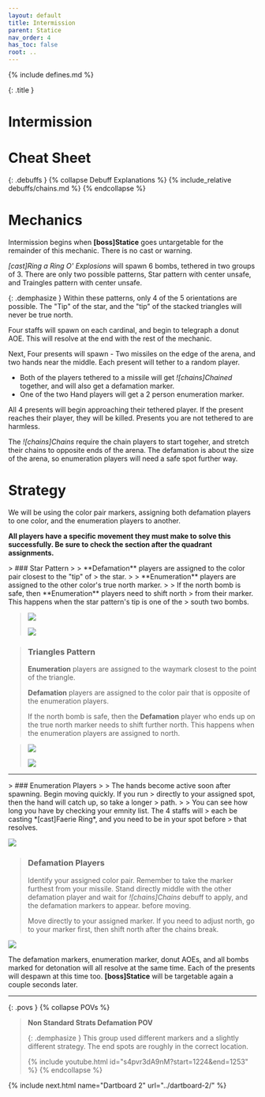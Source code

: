 ```yaml
---
layout: default
title: Intermission
parent: Statice
nav_order: 4
has_toc: false
root: ..
---
```


{% include defines.md %}

{: .title }
# Intermission

# Cheat Sheet

{: .debuffs }
{% collapse Debuff Explanations %}
{% include_relative debuffs/chains.md %}
{% endcollapse %}

# Mechanics

Intermission begins when **[boss]Statice** goes untargetable for the remainder
of this mechanic. There is no cast or warning.

*[cast]Ring a Ring O' Explosions* will spawn 6 bombs, tethered in two groups of 3.
There are only two possible patterns, Star pattern with center unsafe, and
Traingles pattern with center unsafe.

{: .demphasize }
Within these patterns, only 4 of the 5 orientations are possible. The "Tip" of
the star, and the "tip" of the stacked triangles will never be true north.

Four staffs will spawn on each cardinal, and begin to telegraph a donut AOE.
This will resolve at the end with the rest of the mechanic.

Next, Four presents will spawn - Two missiles on the edge of the arena, and two
hands near the middle. Each present will tether to a random player.

* Both of the players tethered to a missile will get *![chains]Chained* together,
  and will also get a defamation marker.
* One of the two Hand players will get a 2 person enumeration marker.

All 4 presents will begin approaching their tethered player. If the present
reaches their player, they will be killed. Presents you are not tethered to are
harmless.

The *![chains]Chains* require the chain players to start togeher, and stretch
their chains to opposite ends of the arena. The defamation is about the size of
the arena, so enumeration players will need a safe spot further way.

# Strategy

We will be using the color pair markers, assigning both defamation players to
one color, and the enumeration players to another.

**All players have a specific movement they must make to solve this successfully.
Be sure to check the section after the quadrant assignments.**

<div class="mechanics" markdown="1">
> ### Star Pattern
>
> **Defamation** players are assigned to the color pair closest to the "tip" of
> the star.
>
> **Enumeration** players are assigned to the other color's true north marker.
>
> If the north bomb is safe, then **Enumeration** players need to shift north
> from their marker. This happens when the star pattern's tip is one of the
> south two bombs.

> ![](./star-spots-1.png)
>
> ![](./star-spots-2.png)

> ### Triangles Pattern
>
> **Enumeration** players are assigned to the waymark closest to the point of
> the triangle.
>
> **Defamation** players are assigned to the color pair that is opposite of the
> enumeration players.
>
> If the north bomb is safe, then the **Defamation** player who ends up on the
> true north marker needs to shift further north. This happens when the
> enumeration players are assigned to north.

> ![](./triangle-spots-1.png)
>
> ![](./triangle-spots-2.png)
</div>

-----

<div class="mechanics" markdown="1">
> ### Enumeration Players
>
> The hands become active soon after spawning. Begin moving quickly. If you run
> directly to your assigned spot, then the hand will catch up, so take a longer
> path.
>
> You can see how long you have by checking your emnity list. The 4 staffs will
> each be casting *[cast]Faerie Ring*, and you need to be in your spot before
> that resolves.

![](./enum-solve.png)

> ### Defamation Players
>
> Identify your assigned color pair. Remember to take the marker furthest from
> your missile. Stand directly middle with the other defamation player and wait
> for *![chains]Chains* debuff to apply, and the defamation markers to appear.
> before moving.
>
> Move directly to your assigned marker. If you need to adjust north, go to your
> marker first, then shift north after the chains break.

![](./defam-solve.png)
</div>

The defamation markers, enumeration marker, donut AOEs, and all bombs marked for
detonation will all resolve at the same time. Each of the presents will despawn
at this time too. **[boss]Statice** will be targetable again a couple seconds
later.

-----

{: .povs }
{% collapse POVs %}
> **Non Standard Strats Defamation POV**
>
> {: .demphasize }
> This group used different markers and a slightly different strategy. The end
> spots are roughly in the correct location.
>
> {% include youtube.html id="s4pvr3dA9nM?start=1224&end=1253" %}
{% endcollapse %}

{% include next.html name="Dartboard 2" url="../dartboard-2/" %}
